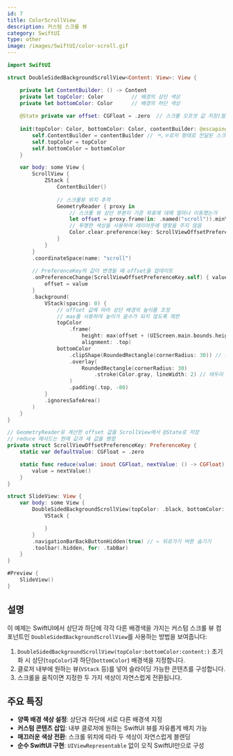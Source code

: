```yaml
---
id: 7
title: ColorScrollView
description: 커스텀 스크롤 뷰
category: SwiftUI
type: other
image: /images/SwiftUI/color-scroll.gif
---
```


```swift
import SwiftUI

struct DoubleSidedBackgroundScrollView<Content: View>: View {

    private let ContentBuilder: () -> Content
    private let topColor: Color         // 배경의 상단 색상
    private let bottomColor: Color      // 배경의 하단 색상
    
    @State private var offset: CGFloat = .zero  // 스크롤 오프셋 값 저장(얼마나 위라래로 이동했는지)
    
    init(topColor: Color, bottomColor: Color, contentBuilder: @escaping () -> Content) {
        self.ContentBuilder = contentBuilder // ㅋ,ㄹ로저 형태로 전달된 스크롤 뷰의 실제 내용을 생성
        self.topColor = topColor
        self.bottomColor = bottomColor
    }

    var body: some View {
        ScrollView {
            ZStack {
                ContentBuilder()
                
                // 스크롤뷰 위치 추적
                GeometryReader { proxy in
                    // 스크롤 뷰 상단 부분이 기준 좌표에 대해 얼마나 이동했는가
                    let offset = proxy.frame(in: .named("scroll")).minY
                    // 투명한 색상을 사용하여 레이아웃에 영항을 주지 않음
                    Color.clear.preference(key: ScrollViewOffsetPreferenceKey.self, value: offset)
                }
            }
        }
        .coordinateSpace(name: "scroll")
        
        // PreferenceKey의 값이 변경될 때 offset을 업데이트
        .onPreferenceChange(ScrollViewOffsetPreferenceKey.self) { value in
            offset = value
        }
        .background(
            VStack(spacing: 0) {
                // offset 값에 따라 상단 배경의 높이를 조정
                // max를 사용하여 높이가 음수가 되지 않도록 제한
                topColor
                    .frame(
                        height: max(offset + (UIScreen.main.bounds.height / 2), 0),
                        alignment: .top)
                bottomColor
                    .clipShape(RoundedRectangle(cornerRadius: 30)) // 둥근 모서리 추가
                    .overlay(
                        RoundedRectangle(cornerRadius: 30)
                            .stroke(Color.gray, lineWidth: 2) // 테두리 추가
                    )
                    .padding(.top, -80)
            }
            .ignoresSafeArea()
        )
    }
}

// GeometryReader로 계산한 offset 값을 ScrollView에서 @State로 저장
// reduce 메서드는 현재 값과 새 값을 병합
private struct ScrollViewOffsetPreferenceKey: PreferenceKey {
    static var defaultValue: CGFloat = .zero

    static func reduce(value: inout CGFloat, nextValue: () -> CGFloat) {
        value = nextValue()
    }
}

struct SlideView: View {
    var body: some View {
        DoubleSidedBackgroundScrollView(topColor: .black, bottomColor: .white) {
            VStack {

            }
        }
        .navigationBarBackButtonHidden(true) // ← 뒤로가기 버튼 숨기기
        .toolbar(.hidden, for: .tabBar) 
    }
}

#Preview {
    SlideView()
}
```

## 설명

이 예제는 SwiftUI에서 상단과 하단에 각각 다른 배경색을 가지는 커스텀 스크롤 뷰 컴포넌트인 `DoubleSidedBackgroundScrollView`를 사용하는 방법을 보여줍니다:

1. `DoubleSidedBackgroundScrollView(topColor:bottomColor:content:)` 초기화 시 상단(`topColor`)과 하단(`bottomColor`) 배경색을 지정합니다.  
2. 클로저 내부에 원하는 뷰(`VStack` 등)를 넣어 슬라이딩 가능한 콘텐츠를 구성합니다.  
3. 스크롤을 움직이면 지정한 두 가지 색상이 자연스럽게 전환됩니다.  

## 주요 특징

- **양쪽 배경 색상 설정**: 상단과 하단에 서로 다른 배경색 지정  
- **커스텀 콘텐츠 삽입**: 내부 클로저에 원하는 SwiftUI 뷰를 자유롭게 배치 가능  
- **매끄러운 색상 전환**: 스크롤 위치에 따라 두 색상이 자연스럽게 블렌딩  
- **순수 SwiftUI 구현**: `UIViewRepresentable` 없이 오직 SwiftUI만으로 구성  

